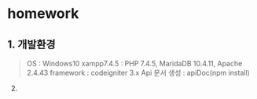 # homework
## 

## 1. 개발환경
>OS : Windows10
>xampp7.4.5 : PHP 7.4.5, MaridaDB 10.4.11, Apache 2.4.43
>framework : codeigniter 3.x
>Api 문서 생성 : apiDoc(npm install)

2. 
